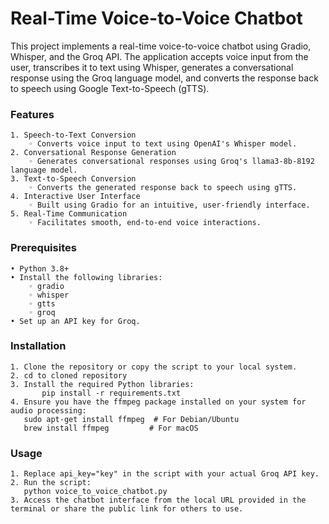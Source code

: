 # Real-Time Voice-to-Voice Chatbot
This project implements a real-time voice-to-voice chatbot using Gradio, Whisper, and the Groq API. The application accepts voice input from the user, transcribes it to text using Whisper, generates a conversational response using the Groq language model, and converts the response back to speech using Google Text-to-Speech (gTTS).
### Features
    1. Speech-to-Text Conversion
        ◦ Converts voice input to text using OpenAI's Whisper model.
    2. Conversational Response Generation
        ◦ Generates conversational responses using Groq's llama3-8b-8192 language model.
    3. Text-to-Speech Conversion
        ◦ Converts the generated response back to speech using gTTS.
    4. Interactive User Interface
        ◦ Built using Gradio for an intuitive, user-friendly interface.
    5. Real-Time Communication
        ◦ Facilitates smooth, end-to-end voice interactions.
### Prerequisites
    • Python 3.8+
    • Install the following libraries:
        ◦ gradio
        ◦ whisper
        ◦ gtts
        ◦ groq
    • Set up an API key for Groq.

### Installation
    1. Clone the repository or copy the script to your local system.
    2. cd to cloned repository
    3. Install the required Python libraries:
           pip install -r requirements.txt
    4. Ensure you have the ffmpeg package installed on your system for audio processing:
       sudo apt-get install ffmpeg  # For Debian/Ubuntu
       brew install ffmpeg         # For macOS
### Usage
    1. Replace api_key="key" in the script with your actual Groq API key.
    2. Run the script:
       python voice_to_voice_chatbot.py
    3. Access the chatbot interface from the local URL provided in the terminal or share the public link for others to use.
